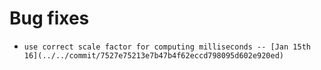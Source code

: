 
# Bug fixes

-     use correct scale factor for computing milliseconds -- [Jan 15th 16](../../commit/7527e75213e7b47b4f62eccd798095d602e920ed)
